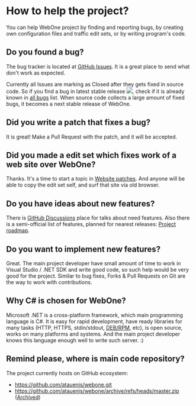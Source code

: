 # How to help the project?

You can help WebOne project by finding and reporting bugs, by creating own configuration files and traffic edit sets, or by writing program's code.

## Do you found a bug?
The bug tracker is located at [GitHub Issues](https://github.com/atauenis/webone/issues). It is a great place to send what don't work as expected.

Currently all Issues are marking as Closed after they gets fixed in source code. So if you find a bug in latest stable release ![](https://img.shields.io/github/v/tag/atauenis/webone?include_prereleases&label=WebOne), check if it is already known in [all bugs](https://github.com/atauenis/webone/issues?q=is%3Aissue+label%3Abug+sort%3Aupdated-desc) list. When source code collects a large amount of fixed bugs, it becomes a next stable release of WebOne.

## Did you write a patch that fixes a bug?
It is great! Make a Pull Request with the patch, and it will be accepted.

## Did you made a edit set which fixes work of a web site over WebOne?
Thanks. It's a time to start a topic in [Website patches](https://github.com/atauenis/webone/discussions/categories/website-patches). And anyone will be able to copy the edit set self, and surf that site via old browser.

## Do you have ideas about new features?
There is [GitHub Discussions](https://github.com/atauenis/webone/discussions) place for talks about need features. Also there is a semi-official list of features, planned for nearest releases: [Project roadmap](https://github.com/atauenis/webone/wiki/Project-roadmap).

## Do you want to implement new features?
Great. The main project developer have small amount of time to work in Visual Studio / .NET SDK and write good code, so such help would be very good for the project. Similar to bug fixes, Forks & Pull Requests on Git are the way to work with contributions.

## Why C# is chosen for WebOne?
Microsoft .NET is a cross-platform framework, which main programming language is C#. It is easy for rapid development, have ready libraries for many tasks (HTTP, HTTPS, stdin/stdout, [DEB/RPM](https://github.com/qmfrederik/dotnet-packaging/), etc), is open source, works on many platforms and systems. And the main project developer knows this language enough well to write such server. :)

## Remind please, where is main code repository?
The project currently hosts on GitHub ecosystem: 
* https://github.com/atauenis/webone.git
* https://github.com/atauenis/webone/archive/refs/heads/master.zip ([Archived](https://web.archive.org/web/*/https://github.com/atauenis/webone/archive/refs/heads/master.zip))